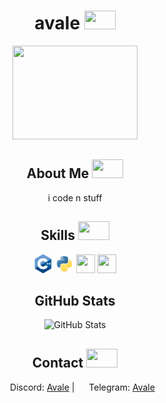 <div align="center">

# avale <img src="https://i.pinimg.com/564x/d7/fc/2b/d7fc2bea0f0096a490da51544a1af6b6.jpg" width = "50" height = "30"/>
<img src="https://gifdb.com/images/high/cute-mini-typing-cat-d6gdd3z7yr66oktz.gif" width = "200" height = "150"/>

## About Me <img src="https://i.pinimg.com/474x/49/20/41/4920418bda4e8898a226c2e6fd772d39.jpg" width = "50" height = "30"/>

i code n stuff

## Skills <img src="https://p7.hiclipart.com/preview/41/950/365/smiley-emoji-emoticon-study-skills-smiley.jpg" width = "50" height = "30"/>
<img src="https://raw.githubusercontent.com/devicons/devicon/master/icons/cplusplus/cplusplus-original.svg" alt="C++" width="30" height="30"/>
<img src="https://raw.githubusercontent.com/devicons/devicon/master/icons/python/python-original.svg" alt="Python" width="30" height="30"/>
<img src = "https://cdn.iconscout.com/icon/free/png-256/free-powershell-3521649-2945093.png" width = "30" height = "30"/>
<img src = "https://cdn.icon-icons.com/icons2/2699/PNG/512/nim_lang_logo_icon_169912.png" width = "30" height = "30"/>

## GitHub Stats
![GitHub Stats](https://github-readme-stats.vercel.app/api?username=ki77ens&show_icons=true&theme=dark)

## Contact <img src="https://encrypted-tbn0.gstatic.com/images?q=tbn:ANd9GcQrGhb0JHr8aFJZE0wCZF9MbFQis5t71SVZyw&s" width = "50" height = "30"/>

<img src = "https://user-images.githubusercontent.com/63065397/178047982-91863239-5cc3-467f-a988-63ce8673791e.png" width = "20" height = "15"/> Discord: [Avale](https://discord.com/users/1230862608265904139) |
<img src = "https://upload.wikimedia.org/wikipedia/commons/thumb/8/82/Telegram_logo.svg/2048px-Telegram_logo.svg.png" width = "15" height = "15"/> Telegram: [Avale](https://t.me/Iightly)

</div>
